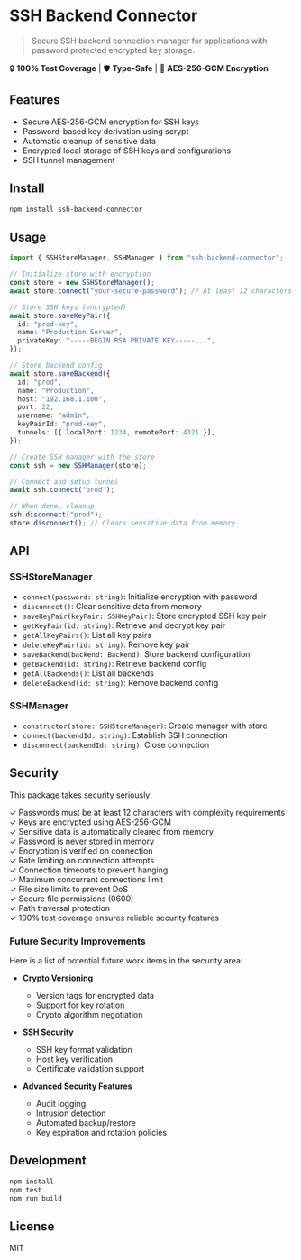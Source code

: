# SSH Backend Connector

> Secure SSH backend connection manager for applications with password protected encrypted key storage.

🔒 **100% Test Coverage** | 🛡️ **Type-Safe** | 🔐 **AES-256-GCM Encryption**

## Features

- Secure AES-256-GCM encryption for SSH keys
- Password-based key derivation using scrypt
- Automatic cleanup of sensitive data
- Encrypted local storage of SSH keys and configurations
- SSH tunnel management

## Install

```bash
npm install ssh-backend-connector
```

## Usage

```typescript
import { SSHStoreManager, SSHManager } from "ssh-backend-connector";

// Initialize store with encryption
const store = new SSHStoreManager();
await store.connect("your-secure-password"); // At least 12 characters

// Store SSH keys (encrypted)
await store.saveKeyPair({
  id: "prod-key",
  name: "Production Server",
  privateKey: "-----BEGIN RSA PRIVATE KEY-----...",
});

// Store backend config
await store.saveBackend({
  id: "prod",
  name: "Production",
  host: "192.168.1.100",
  port: 22,
  username: "admin",
  keyPairId: "prod-key",
  tunnels: [{ localPort: 1234, remotePort: 4321 }],
});

// Create SSH manager with the store
const ssh = new SSHManager(store);

// Connect and setup tunnel
await ssh.connect("prod");

// When done, cleanup
ssh.disconnect("prod");
store.disconnect(); // Clears sensitive data from memory
```

## API

### SSHStoreManager

- `connect(password: string)`: Initialize encryption with password
- `disconnect()`: Clear sensitive data from memory
- `saveKeyPair(keyPair: SSHKeyPair)`: Store encrypted SSH key pair
- `getKeyPair(id: string)`: Retrieve and decrypt key pair
- `getAllKeyPairs()`: List all key pairs
- `deleteKeyPair(id: string)`: Remove key pair
- `saveBackend(backend: Backend)`: Store backend configuration
- `getBackend(id: string)`: Retrieve backend config
- `getAllBackends()`: List all backends
- `deleteBackend(id: string)`: Remove backend config

### SSHManager

- `constructor(store: SSHStoreManager)`: Create manager with store
- `connect(backendId: string)`: Establish SSH connection
- `disconnect(backendId: string)`: Close connection

## Security

This package takes security seriously:

✓ Passwords must be at least 12 characters with complexity requirements  
✓ Keys are encrypted using AES-256-GCM  
✓ Sensitive data is automatically cleared from memory  
✓ Password is never stored in memory  
✓ Encryption is verified on connection  
✓ Rate limiting on connection attempts  
✓ Connection timeouts to prevent hanging  
✓ Maximum concurrent connections limit  
✓ File size limits to prevent DoS  
✓ Secure file permissions (0600)  
✓ Path traversal protection  
✓ 100% test coverage ensures reliable security features

### Future Security Improvements

Here is a list of potential future work items in the security area:

- **Crypto Versioning**

  - Version tags for encrypted data
  - Support for key rotation
  - Crypto algorithm negotiation

- **SSH Security**

  - SSH key format validation
  - Host key verification
  - Certificate validation support

- **Advanced Security Features**
  - Audit logging
  - Intrusion detection
  - Automated backup/restore
  - Key expiration and rotation policies

## Development

```bash
npm install
npm test
npm run build
```

## License

MIT

